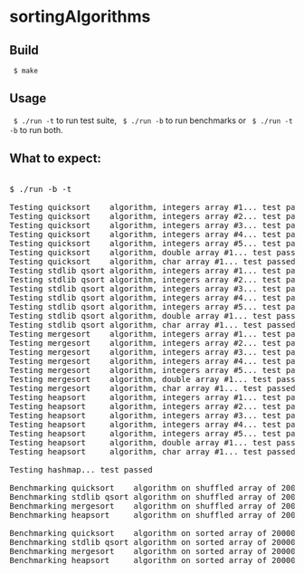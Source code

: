 sortingAlgorithms
=================

## Build
` $ make`

## Usage
` $ ./run -t`
to run test suite,
` $ ./run -b`
to run benchmarks or
` $ ./run -t -b`
to run both.

## What to expect:

<pre>

$ ./run -b -t

Testing quicksort    algorithm, integers array #1... test passed 
Testing quicksort    algorithm, integers array #2... test passed 
Testing quicksort    algorithm, integers array #3... test passed 
Testing quicksort    algorithm, integers array #4... test passed 
Testing quicksort    algorithm, integers array #5... test passed 
Testing quicksort    algorithm, double array #1... test passed 
Testing quicksort    algorithm, char array #1... test passed 
Testing stdlib qsort algorithm, integers array #1... test passed 
Testing stdlib qsort algorithm, integers array #2... test passed 
Testing stdlib qsort algorithm, integers array #3... test passed 
Testing stdlib qsort algorithm, integers array #4... test passed 
Testing stdlib qsort algorithm, integers array #5... test passed 
Testing stdlib qsort algorithm, double array #1... test passed 
Testing stdlib qsort algorithm, char array #1... test passed 
Testing mergesort    algorithm, integers array #1... test passed 
Testing mergesort    algorithm, integers array #2... test passed 
Testing mergesort    algorithm, integers array #3... test passed 
Testing mergesort    algorithm, integers array #4... test passed 
Testing mergesort    algorithm, integers array #5... test passed 
Testing mergesort    algorithm, double array #1... test passed 
Testing mergesort    algorithm, char array #1... test passed 
Testing heapsort     algorithm, integers array #1... test passed 
Testing heapsort     algorithm, integers array #2... test passed 
Testing heapsort     algorithm, integers array #3... test passed 
Testing heapsort     algorithm, integers array #4... test passed 
Testing heapsort     algorithm, integers array #5... test passed 
Testing heapsort     algorithm, double array #1... test passed 
Testing heapsort     algorithm, char array #1... test passed

Testing hashmap... test passed

Benchmarking quicksort    algorithm on shuffled array of 200000 chars (10 trials), best time: 969891933 nanoseconds
Benchmarking stdlib qsort algorithm on shuffled array of 200000 chars (10 trials), best time: 222875503 nanoseconds
Benchmarking mergesort    algorithm on shuffled array of 200000 chars (10 trials), best time: 168474388 nanoseconds
Benchmarking heapsort     algorithm on shuffled array of 200000 chars (10 trials), best time: 184318988 nanoseconds

Benchmarking quicksort    algorithm on sorted array of 200000 chars (10 trials), best time: 954994317 milliseconds
Benchmarking stdlib qsort algorithm on sorted array of 200000 chars (10 trials), best time: 91704969 milliseconds
Benchmarking mergesort    algorithm on sorted array of 200000 chars (10 trials), best time: 126537152 milliseconds
Benchmarking heapsort     algorithm on sorted array of 200000 chars (10 trials), best time: 164948636 milliseconds

</pre>

